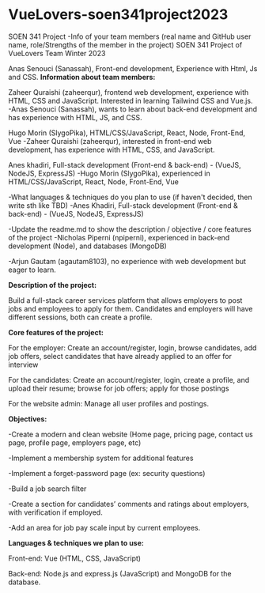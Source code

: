 # VueLovers-soen341project2023

SOEN 341 Project
-Info of your team members (real name and GitHub user name, role/Strengths of the member in the project)
SOEN 341 Project of VueLovers Team Winter 2023

Anas Senouci (Sanassah), Front-end development, Experience with Html, Js and CSS.
**Information about team members:**

Zaheer Quraishi (zaheerqur), frontend web development, experience with HTML, CSS and JavaScript. Interested in learning Tailwind CSS and Vue.js.
-Anas Senouci (Sanassah), wants to learn about back-end development and has experience with HTML, JS, and CSS.

Hugo Morin (SlygoPika), HTML/CSS/JavaScript, React, Node, Front-End, Vue
-Zaheer Quraishi (zaheerqur), interested in front-end web development, has experience with HTML, CSS, and JavaScript.

Anes khadiri, Full-stack development (Front-end & back-end) - (VueJS, NodeJS, ExpressJS)
-Hugo Morin (SlygoPika), experienced in HTML/CSS/JavaScript, React, Node, Front-End, Vue

-What languages & techniques do you plan to use (if haven't decided, then write sth like TBD)
-Anes Khadiri, Full-stack development (Front-end & back-end) - (VueJS, NodeJS, ExpressJS)

-Update the readme.md to show the description / objective / core features of the project
-Nicholas Piperni (npiperni), experienced in back-end development (Node), and databases (MongoDB)

-Arjun Gautam (agautam8103), no experience with web development but eager to learn.

**Description of the project:**

Build a full-stack career services platform that allows employers to post jobs and employees to apply for them. Candidates and employers will have different sessions, both can create a profile.

**Core features of the project:**

For the employer: Create an account/register, login, browse candidates, add job offers, select candidates that have already applied to an offer for interview

For the candidates: Create an account/register, login, create a profile, and upload their resume; browse for job offers; apply for those postings

For the website admin: Manage all user profiles and postings.

**Objectives:**

-Create a modern and clean website (Home page, pricing page, contact us page, profile page, employers page, etc)

-Implement a membership system for additional features

-Implement a forget-password page (ex: security questions)

-Build a job search filter

-Create a section for candidates’ comments and ratings about employers, with verification if employed.

-Add an area for job pay scale input by current employees.

**Languages & techniques we plan to use:**

Front-end: Vue (HTML, CSS, JavaScript)

Back-end: Node.js and express.js (JavaScript) and MongoDB for the database.
